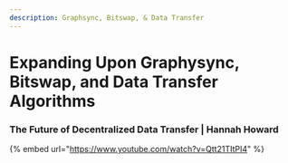 ```yaml
---
description: Graphsync, Bitswap, & Data Transfer
---
```


# Expanding Upon Graphysync, Bitswap, and Data Transfer Algorithms

### The Future of Decentralized Data Transfer | Hannah Howard

{% embed url="https://www.youtube.com/watch?v=Qtt21TItPI4" %}

<!-- Summarizing points -->
